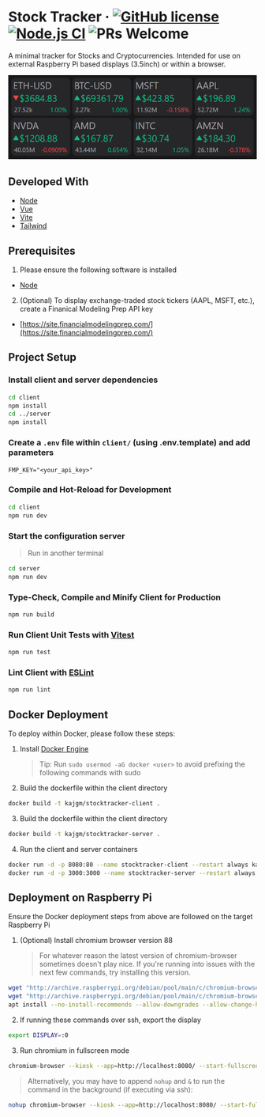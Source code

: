 # Stock Tracker &middot; [![GitHub license](https://img.shields.io/badge/license-MIT-blue.svg)](https://github.com/kajgm/stocktracker/blob/master/LICENSE) [![Node.js CI](https://github.com/kajgm/stocktracker/actions/workflows/node.js.yml/badge.svg)](https://github.com/kajgm/stocktracker/actions/workflows/node.js.yml) ![PRs Welcome](https://img.shields.io/badge/PRs-welcome-brightgreen.svg)

A minimal tracker for Stocks and Cryptocurrencies. Intended for use on external Raspberry Pi based displays (3.5inch) or within a browser.

![Example](docs/example.png)

## Developed With

- [Node](https://nodejs.org/)
- [Vue](https://vuejs.org/)
- [Vite](https://vitejs.dev/)
- [Tailwind](https://tailwindcss.com/)

## Prerequisites

1. Please ensure the following software is installed

- [Node](https://nodejs.org/en/download)

2. (Optional) To display exchange-traded stock tickers (AAPL, MSFT, etc.), create a Finanical Modeling Prep API key

- [https://site.financialmodelingprep.com/](https://site.financialmodelingprep.com/)

## Project Setup

### Install client and server dependencies

```sh
cd client
npm install
cd ../server
npm install
```

### Create a `.env` file within `client/` (using .env.template) and add parameters

```
FMP_KEY="<your_api_key>"
```

### Compile and Hot-Reload for Development

```sh
cd client
npm run dev
```

### Start the configuration server

> Run in another terminal

```sh
cd server
npm run dev
```

### Type-Check, Compile and Minify Client for Production

```sh
npm run build
```

### Run Client Unit Tests with [Vitest](https://vitest.dev/)

```sh
npm run test
```

### Lint Client with [ESLint](https://eslint.org/)

```sh
npm run lint
```

## Docker Deployment

To deploy within Docker, please follow these steps:

1. Install [Docker Engine](https://docs.docker.com/engine/install/)

   > Tip: Run `sudo usermod -aG docker <user>` to avoid prefixing the following commands with sudo

2. Build the dockerfile within the client directory

```sh
docker build -t kajgm/stocktracker-client .
```

3. Build the dockerfile within the client directory

```sh
docker build -t kajgm/stocktracker-server .
```

4. Run the client and server containers

```sh
docker run -d -p 8080:80 --name stocktracker-client --restart always kajgm/stocktracker-client
docker run -d -p 3000:3000 --name stocktracker-server --restart always kajgm/stocktracker-server
```

## Deployment on Raspberry Pi

Ensure the Docker deployment steps from above are followed on the target Raspberry Pi

1. (Optional) Install chromium browser version 88
   > For whatever reason the latest version of chromium-browser sometimes doesn't play nice. If you're running into issues with the next few commands, try installing this version.

```sh
wget "http://archive.raspberrypi.org/debian/pool/main/c/chromium-browser/chromium-browser_88.0.4324.187-rpt1_armhf.deb"
wget "http://archive.raspberrypi.org/debian/pool/main/c/chromium-browser/chromium-codecs-ffmpeg-extra_88.0.4324.187-rpt1_armhf.deb"
apt install --no-install-recommends --allow-downgrades --allow-change-held-packages ./chromium-browser_88.0.4324.187-rpt1_armhf.deb ./chromium-codecs-ffmpeg-extra_88.0.4324.187-rpt1_armhf.deb
```

2. If running these commands over ssh, export the display

```sh
export DISPLAY=:0
```

3. Run chromium in fullscreen mode

```sh
chromium-browser --kiosk --app=http://localhost:8080/ --start-fullscreen --incognito
```

> Alternatively, you may have to append `nohup` and `&` to run the command in the background (if executing via ssh):

```sh
nohup chromium-browser --kiosk --app=http://localhost:8080/ --start-fullscreen --incognito &
```
